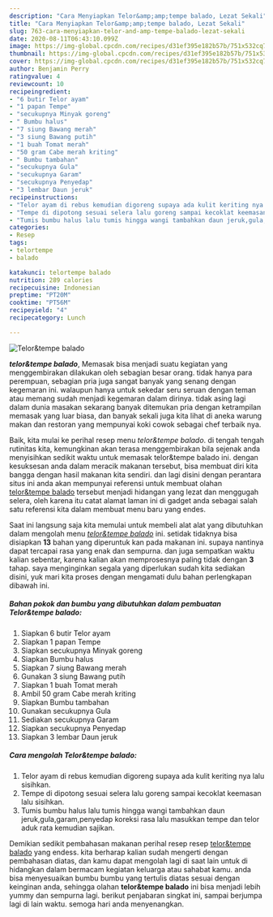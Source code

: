 ```yaml
---
description: "Cara Menyiapkan Telor&amp;amp;tempe balado, Lezat Sekali"
title: "Cara Menyiapkan Telor&amp;amp;tempe balado, Lezat Sekali"
slug: 763-cara-menyiapkan-telor-and-amp-tempe-balado-lezat-sekali
date: 2020-08-11T06:43:10.099Z
image: https://img-global.cpcdn.com/recipes/d31ef395e182b57b/751x532cq70/telortempe-balado-foto-resep-utama.jpg
thumbnail: https://img-global.cpcdn.com/recipes/d31ef395e182b57b/751x532cq70/telortempe-balado-foto-resep-utama.jpg
cover: https://img-global.cpcdn.com/recipes/d31ef395e182b57b/751x532cq70/telortempe-balado-foto-resep-utama.jpg
author: Benjamin Perry
ratingvalue: 4
reviewcount: 10
recipeingredient:
- "6 butir Telor ayam"
- "1 papan Tempe"
- "secukupnya Minyak goreng"
- " Bumbu halus"
- "7 siung Bawang merah"
- "3 siung Bawang putih"
- "1 buah Tomat merah"
- "50 gram Cabe merah kriting"
- " Bumbu tambahan"
- "secukupnya Gula"
- "secukupnya Garam"
- "secukupnya Penyedap"
- "3 lembar Daun jeruk"
recipeinstructions:
- "Telor ayam di rebus kemudian digoreng supaya ada kulit keriting nya lalu sisihkan."
- "Tempe di dipotong sesuai selera lalu goreng sampai kecoklat keemasan lalu sisihkan."
- "Tumis bumbu halus lalu tumis hingga wangi tambahkan daun jeruk,gula,garam,penyedap koreksi rasa lalu masukkan tempe dan telor aduk rata kemudian sajikan."
categories:
- Resep
tags:
- telortempe
- balado

katakunci: telortempe balado 
nutrition: 289 calories
recipecuisine: Indonesian
preptime: "PT20M"
cooktime: "PT56M"
recipeyield: "4"
recipecategory: Lunch

---
```



![Telor&amp;tempe balado](https://img-global.cpcdn.com/recipes/d31ef395e182b57b/751x532cq70/telortempe-balado-foto-resep-utama.jpg)

<b><i>telor&amp;tempe balado</i></b>, Memasak bisa menjadi suatu kegiatan yang menggembirakan dilakukan oleh sebagian besar orang. tidak hanya para perempuan, sebagian pria juga sangat banyak yang senang dengan kegemaran ini. walaupun hanya untuk sekedar seru seruan dengan teman atau memang sudah menjadi kegemaran dalam dirinya. tidak asing lagi dalam dunia masakan sekarang banyak ditemukan pria dengan ketrampilan memasak yang luar biasa, dan banyak sekali juga kita lihat di aneka warung makan dan restoran yang mempunyai koki cowok sebagai chef terbaik nya.



Baik, kita mulai ke perihal resep menu <i>telor&amp;tempe balado</i>. di tengah tengah rutinitas kita, kemungkinan akan terasa menggembirakan bila sejenak anda menyisihkan sedikit waktu untuk memasak telor&amp;tempe balado ini. dengan kesuksesan anda dalam meracik makanan tersebut, bisa membuat diri kita bangga dengan hasil makanan kita sendiri. dan lagi disini dengan perantara situs ini anda akan mempunyai referensi untuk membuat olahan <u>telor&amp;tempe balado</u> tersebut menjadi hidangan yang lezat dan menggugah selera, oleh karena itu catat alamat laman ini di gadget anda sebagai salah satu referensi kita dalam membuat menu baru yang endes.


Saat ini langsung saja kita memulai untuk membeli alat alat yang dibutuhkan dalam mengolah menu <u><i>telor&amp;tempe balado</i></u> ini. setidak tidaknya bisa disiapkan <b>13</b> bahan yang diperuntuk kan pada makanan ini. supaya nantinya dapat tercapai rasa yang enak dan sempurna. dan juga sempatkan waktu kalian sebentar, karena kalian akan memprosesnya paling tidak dengan <b>3</b> tahap. saya menginginkan segala yang diperlukan sudah kita sediakan disini, yuk mari kita proses dengan mengamati dulu bahan perlengkapan dibawah ini.

<!--inarticleads1-->

##### Bahan pokok dan bumbu yang dibutuhkan dalam pembuatan Telor&amp;tempe balado:

1. Siapkan 6 butir Telor ayam
1. Siapkan 1 papan Tempe
1. Siapkan secukupnya Minyak goreng
1. Siapkan  Bumbu halus
1. Siapkan 7 siung Bawang merah
1. Gunakan 3 siung Bawang putih
1. Siapkan 1 buah Tomat merah
1. Ambil 50 gram Cabe merah kriting
1. Siapkan  Bumbu tambahan
1. Gunakan secukupnya Gula
1. Sediakan secukupnya Garam
1. Siapkan secukupnya Penyedap
1. Siapkan 3 lembar Daun jeruk




<!--inarticleads2-->

##### Cara mengolah Telor&amp;tempe balado:

1. Telor ayam di rebus kemudian digoreng supaya ada kulit keriting nya lalu sisihkan.
1. Tempe di dipotong sesuai selera lalu goreng sampai kecoklat keemasan lalu sisihkan.
1. Tumis bumbu halus lalu tumis hingga wangi tambahkan daun jeruk,gula,garam,penyedap koreksi rasa lalu masukkan tempe dan telor aduk rata kemudian sajikan.




Demikian sedikit pembahasan makanan perihal resep resep <u>telor&amp;tempe balado</u> yang endess. kita berharap kalian sudah mengerti dengan pembahasan diatas, dan kamu dapat mengolah lagi di saat lain untuk di hidangkan dalam bermacam kegiatan keluarga atau sahabat kamu. anda bisa menyesuaikan bumbu bumbu yang tertulis diatas sesuai dengan keinginan anda, sehingga olahan <b>telor&amp;tempe balado</b> ini bisa menjadi lebih yummy dan sempurna lagi. berikut penjabaran singkat ini, sampai berjumpa lagi di lain waktu. semoga hari anda menyenangkan.
